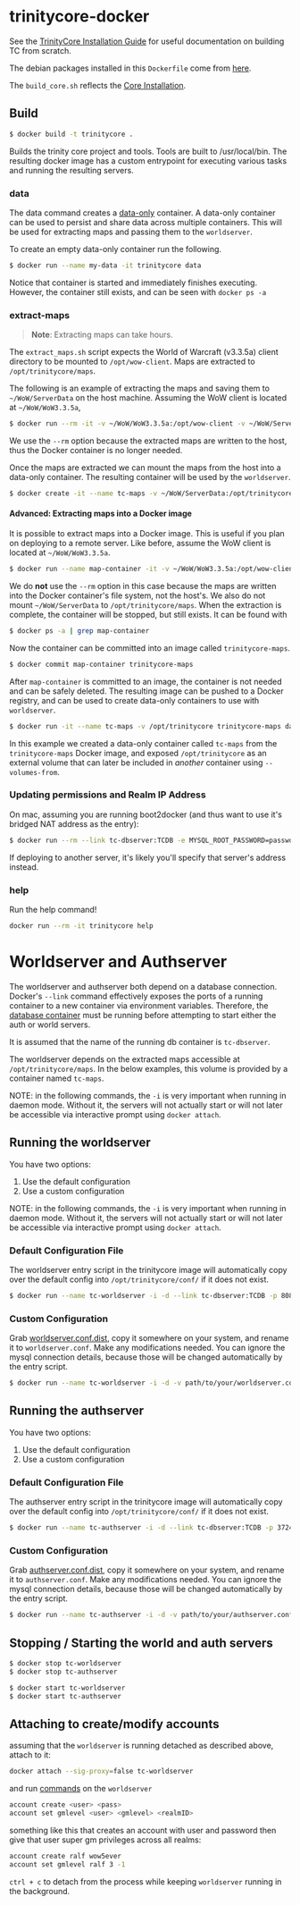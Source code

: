 # trinitycore-docker


See the [TrinityCore Installation Guide](http://collab.kpsn.org/display/tc/Installation+Guide) for useful
documentation on building TC from scratch.

The debian packages installed in this `Dockerfile` come from [here](http://collab.kpsn.org/display/tc/Requirements).

The `build_core.sh` reflects the [Core Installation](http://collab.kpsn.org/display/tc/Core+Installation).

## Build

```sh
$ docker build -t trinitycore .
```

Builds the trinity core project and tools. Tools are built to /usr/local/bin.
The resulting docker image has a custom entrypoint for executing various tasks
and running the resulting servers.

### data

The data command creates a [data-only][] container. A data-only container can
be used to persist and share data across multiple containers. This will be used
for extracting maps and passing them to the `worldserver`.

To create an empty data-only container run the following.

```sh
$ docker run --name my-data -it trinitycore data
```

Notice that container is started and immediately finishes executing. However,
the container still exists, and can be seen with `docker ps -a`

[data-only]: https://docs.docker.com/userguide/dockervolumes/#creating-and-mounting-a-data-volume-container

### extract-maps

> **Note**: Extracting maps can take hours.

The `extract_maps.sh` script expects the World of Warcraft (v3.3.5a) client
directory to be mounted to `/opt/wow-client`. Maps are extracted to
`/opt/trinitycore/maps`.

The following is an example of extracting the maps and saving them to
`~/WoW/ServerData` on the host machine. Assuming the WoW client is located at
`~/WoW/WoW3.3.5a`,

```sh
$ docker run --rm -it -v ~/WoW/WoW3.3.5a:/opt/wow-client -v ~/WoW/ServerData:/opt/trinitycore/maps trinitycore extract-maps
```

We use the `--rm` option because the extracted maps are written to the host,
thus the Docker container is no longer needed.

Once the maps are extracted we can mount the maps from the host into a data-only
container. The resulting container will be used by the `worldserver`.

```sh
$ docker create -it --name tc-maps -v ~/WoW/ServerData:/opt/trinitycore/maps trinitycore data
```

#### Advanced: Extracting maps into a Docker image

It is possible to extract maps into a Docker image. This is useful if you
plan on deploying to a remote server. Like before, assume the WoW client
is located at `~/WoW/WoW3.3.5a`.

```sh
$ docker run --name map-container -it -v ~/WoW/WoW3.3.5a:/opt/wow-client trinitycore extract-maps
```

We do __not__ use the `--rm` option in this case because the maps are written
into the Docker container's file system, not the host's. We also do not mount
`~/WoW/ServerData` to `/opt/trinitycore/maps`. When the extraction is complete,
the container will be stopped, but still exists. It can be found with

```sh
$ docker ps -a | grep map-container
```

Now the container can be committed into an image called `trinitycore-maps`.

```sh
$ docker commit map-container trinitycore-maps
```

After `map-container` is committed to an image, the container is not needed and
can be safely deleted. The resulting image can be pushed to a Docker registry,
and can be used to create data-only containers to use with `worldserver`.

```sh
$ docker run -it --name tc-maps -v /opt/trinitycore trinitycore-maps data
```

In this example we created a data-only container called `tc-maps` from the
`trinitycore-maps` Docker image, and exposed `/opt/trinitycore` as an external volume that can later be included in _another_ container using `--volumes-from`.

### Updating permissions and Realm IP Address

On mac, assuming you are running boot2docker (and thus want to use it's bridged NAT address as the entry):

```sh
$ docker run --rm --link tc-dbserver:TCDB -e MYSQL_ROOT_PASSWORD=password -e USER_IP_ADDRESS=$(boot2docker ip) trinitycore update-ip
```

If deploying to another server, it's likely you'll specify that server's address instead.

### help

Run the help command!

```sh
docker run --rm -it trinitycore help
```

# Worldserver and Authserver

The worldserver and authserver both depend on a database connection. Docker's `--link` command effectively exposes the ports of a running container to a new container via environment variables. Therefore, the [database container](db/README.md) must be running before attempting to start either the auth or world servers.

It is assumed that the name of the running db container is `tc-dbserver`.

The worldserver depends on the extracted maps accessible at `/opt/trinitycore/maps`. In the below examples, this volume is provided by a container named `tc-maps`.

NOTE: in the following commands, the `-i` is very important when running in daemon mode. Without it, the servers will not actually start or will not later be accessible via interactive prompt using `docker attach`.

## Running the worldserver

You have two options:

1. Use the default configuration
2. Use a custom configuration

NOTE: in the following commands, the `-i` is very important when running in daemon mode. Without it, the servers will not actually start or will not later be accessible via interactive prompt using `docker attach`.

### Default Configuration File

The worldserver entry script in the trinitycore image will automatically copy over the default config into `/opt/trinitycore/conf/` if it does not exist.

```sh
$ docker run --name tc-worldserver -i -d --link tc-dbserver:TCDB -p 8085:8085 --volumes-from tc-maps trinitycore worldserver
```

### Custom Configuration

Grab [worldserver.conf.dist][], copy it somewhere on your system, and rename it to `worldserver.conf`. Make any modifications needed. You can ignore the mysql connection details, because those will be changed automatically by the entry script.

```sh
$ docker run --name tc-worldserver -i -d -v path/to/your/worldserver.conf:/opt/trinitycore/conf/worldserver.conf --link tc-dbserver:TCDB -p 8085:8085 --volumes-from tc-maps trinitycore worldserver
```

## Running the authserver

You have two options:

1. Use the default configuration
2. Use a custom configuration

### Default Configuration File

The authserver entry script in the trinitycore image will automatically copy over the default config into `/opt/trinitycore/conf/` if it does not exist.

```sh
$ docker run --name tc-authserver -i -d --link tc-dbserver:TCDB -p 3724:3724 trinitycore authserver
```

### Custom Configuration

Grab [authserver.conf.dist][], copy it somewhere on your system, and rename it to `authserver.conf`. Make any modifications needed. You can ignore the mysql connection details, because those will be changed automatically by the entry script.

```sh
$ docker run --name tc-authserver -i -d -v path/to/your/authserver.conf:/opt/trinitycore/conf/authserver.conf --link tc-dbserver:TCDB -p 3724:3724 trinitycore authserver
```

[worldserver.conf.dist]: https://github.com/TrinityCore/TrinityCore/blob/3.3.5/src/server/worldserver/worldserver.conf.dist
[authserver.conf.dist]: https://github.com/TrinityCore/TrinityCore/blob/3.3.5/src/server/authserver/authserver.conf.dist

## Stopping / Starting the world and auth servers

```sh
$ docker stop tc-worldserver
$ docker stop tc-authserver
```

```sh
$ docker start tc-worldserver
$ docker start tc-authserver
```

## Attaching to create/modify accounts


assuming that the `worldserver` is running detached as described above, attach to it:

```sh
docker attach --sig-proxy=false tc-worldserver
```

and run [commands](http://collab.kpsn.org/display/tc/Server+Setup#ServerSetup-FinalSteps) on the `worldserver`

```sh
account create <user> <pass>
account set gmlevel <user> <gmlevel> <realmID>
```

something like this that creates an account with user and password then give that user super gm privileges across all realms:

```sh
account create ralf wow5ever
account set gmlevel ralf 3 -1
```
`ctrl + c` to detach from the process while keeping `worldserver` running in the background.
